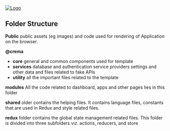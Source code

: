 <head>
 
  <link 
    href="https://fonts.googleapis.com/css?family=Fira+Mono:500&display=swap" 
    rel="stylesheet">
    <script src="https://code.jquery.com/jquery-3.5.1.min.js" integrity="sha256-9/aliU8dGd2tb6OSsuzixeV4y/faTqgFtohetphbbj0=" crossorigin="anonymous"></script>
<style> 
body ::selection {
  /*highlighting*/
  background: transparent;
  text-shadow: 
    1px  0px 1px ,
    0px  1px 1px ,
    -1px  0px 1px ,
    0px -1px 1px ,
    0px  1px black ,
    1px  0px black ,
    -1px  0px black ,
    0px -1px black ;
  text-outline: black;  
}

</style>
</head>    
<div id="stack-container">
  <a href=""><img src="" alt="Logo"></a>
</div>

## Folder Structure

<b class="RoyalBlue">Public</b> <span class="BlueViolet">public assets (eg images) and code used for rendering of Application on the browser.</span>

<b class="RoyalBlue">@crema</b> <span class="BlueViolet"></span>
 - <b class="RoyalBlue">core</b> <span class="BlueViolet">general and common components used for template</span>
 - <b class="RoyalBlue">services</b><span class="BlueViolet"> database and authentication service providers settings and other data and files related to fake APIs</span> 
 - <b class="RoyalBlue">utility</b> <span class="BlueViolet">all the important files related to the template</span> 

 <b class="RoyalBlue">modules</b> <span class="BlueViolet">All the code related to dashboard, apps and other pages lies in this folder</span>

<b class="RoyalBlue">shared</b> <span class="BlueViolet"> older contains the helping files. It contains language files, constants that are used in Redux and style related files. </span>

<b class="RoyalBlue">redux</b> <span class="BlueViolet">  folder contains the global state management related files. This folder is divided into three subfolders viz. actions, reducers, and store </span>